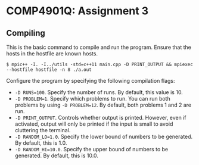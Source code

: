 # COMP4901Q: Assignment 3
## Compiling
This is the basic command to compile and run the program. Ensure that the hosts in the hostfile are known hosts.

```
$ mpic++ -I. -I../utils -std=c++11 main.cpp -D PRINT_OUTPUT && mpiexec --hostfile hostfile -n 8 ./a.out
```

Configure the program by specifying the following compilation flags:
* `-D RUNS=100`. Specify the number of runs. By default, this value is 10.
* `-D PROBLEM=1`. Specify which problems to run. You can run both problems by using `-D PROBLEM=12`. By default, both problems 1 and 2 are run.
* `-D PRINT_OUTPUT`. Controls whether output is printed. However, even if activated, output will only be printed if the input is small to avoid cluttering the terminal.
* `-D RANDOM_LO=1.0`. Specify the lower bound of numbers to be generated. By default, this is 1.0.
* `-D RANDOM_HI=10.0`. Specify the upper bound of numbers to be generated. By default, this is 10.0.

<!-- ## Running -->

<!-- TODO -->


<!--
Useful SSH Commands:
```
ssh user@host
scp -r . user@host:/destination/path
ssh-keygen -q -t rsa -N "" -f ~/.ssh/id_rsa
ssh-copy-id user@host
ssh -o StrictHostKeyChecking=no host
```
-->